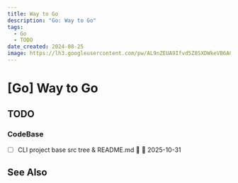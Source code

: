 ```yaml
---
title: Way to Go
description: "Go: Way to Go"
tags:
  - Go
  - TODO
date_created: 2024-08-25
image: https://lh3.googleusercontent.com/pw/AL9nZEUA9Ifvd5Z8SXDWkeVB6AC4MPGwnXaL6kBXNPoXwOQQ2jOcZ1Jw_0p8TKK8C3ZX0e67_FOY15eDrm7aaXSQJcKtoUzC80SAQEHsaBy6qS2AqNNs5VUFNXBKm439y_1wkvmDl-PnL8ReojnIumNlEvOXBg=w800-no?authuser=0
---
```


# [Go] Way to Go

## TODO

### CodeBase

- [ ] CLI project base src tree & README.md 🔽 📅 2025-10-31

## See Also
